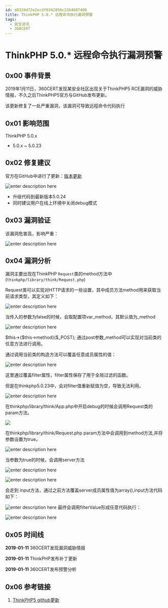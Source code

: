 ```yaml
---
id: e0324d73e2ecdf0342850c2364887400
title: ThinkPHP 5.0.* 远程命令执行漏洞预警
tags: 
  - 安全资讯
  - 360CERT
---
```


# ThinkPHP 5.0.* 远程命令执行漏洞预警

0x00 事件背景
---------


2019年1月11日，360CERT发现某安全社区出现关于ThinkPHP5 RCE漏洞的威胁情报，不久之后ThinkPHP5官方与GitHub发布更新。


该更新修复了一处严重漏洞，该漏洞可导致远程命令代码执行


0x01 影响范围
---------


ThinkPHP 5.0.x 


* 5.0.x ~ 5.0.23


0x02 修复建议
---------


官方在GitHub中进行了更新：[版本更新](https://github.com/top-think/framework/commit/4a4b5e64fa4c46f851b4004005bff5f3196de003)


![enter description here](https://p403.ssl.qhimgs4.com/t01b66ea4ff3a066273.png)


* 升级代码到最新版本5.0.24
* 同时建议用户在线上环境中关闭debug模式


0x03 漏洞验证
---------


该漏洞危害高，影响严重：


![enter description here](https://p403.ssl.qhimgs4.com/t013ad4f2e88c3e4030.png)


0x04 漏洞分析
---------


漏洞主要出现在ThinkPHP `Request`类的method方法中 (`thinkphp/library/think/Request.php`)


Request类可以实现对HTTP请求的一些设置，其中成员方法method用来获取当前请求类型，其定义如下：


![enter description here](https://p403.ssl.qhimgs4.com/t01b0c6dde42ce17a12.png)


当传入的参数为false的时候，会取配置项var\_method，其默认值为\_method


![enter description here](https://p403.ssl.qhimgs4.com/t014f55b7baae17e370.png)


$this->{$this->method}($\_POST); 通过post参数\_method可以实现对当前类的任意方法进行调用。


通过调用当前类的构造方法可以覆盖任意成员属性的值：


![enter description here](https://p403.ssl.qhimgs4.com/t01f41275ea3298410b.png)


这里通过覆盖filter属性，filter属性保存了用于全局过滤的函数。


但是在thinkphp5.0.23中，会对filter值重新赋值为空，导致无法利用。


![enter description here](https://p403.ssl.qhimgs4.com/t01e8100e42b09373e8.png)


在thinkphp/library/think/App.php中开启debug的时候会调用Request类的param方法。


![](https://p403.ssl.qhimgs4.com/t018efae28c445d0018.png)


在thinkphp/library/think/Request.php param方法中会调用到method方法,并将参数设置为true。


![enter description here](https://p403.ssl.qhimgs4.com/t01bbd89e5527e9c4b3.png)


当参数为true的时候，会调用server方法


![enter description here](https://p403.ssl.qhimgs4.com/t015c5a3800848e0838.png)


![enter description here](https://p403.ssl.qhimgs4.com/t01d93d692dc274ff9f.png)


会走到 input方法，通过之前方法覆盖server成员属性值为array(),input方法代码如下：


![enter description here](https://p403.ssl.qhimgs4.com/t0121e9f94803efefb1.png)
最终会调用filterValue形成任意代码执行：


![enter description here](https://p403.ssl.qhimgs4.com/t01ca25902ddfd5efba.png)


0x05 时间线
--------


**2019-01-11** 360CERT发现漏洞威胁情报


**2019-01-11** ThinkPHP发布补丁更新


**2019-01-11** 360CERT发布预警分析


0x06 参考链接
---------


1. [ThinkPHP5 github更新](https://github.com/top-think/framework/commit/4a4b5e64fa4c46f851b4004005bff5f3196de003)


